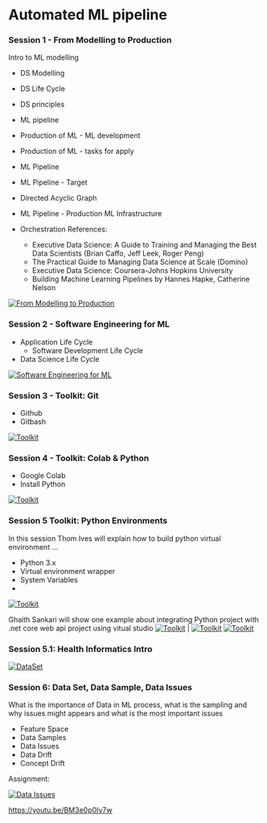 # Automated ML pipeline

### Session 1 - From Modelling to Production
Intro to ML modelling

-  DS Modelling
-  DS Life Cycle
-  DS principles
-  ML pipeline
-  Production of ML - ML development
-  Production of ML - tasks for apply
-  ML Pipeline
-  ML Pipeline - Target
-  Directed Acyclic Graph
-  ML Pipeline - Production ML Infrastructure
- Orchestration References:

  - Executive Data Science: A Guide to Training and Managing the Best Data Scientists (Brian Caffo, Jeff Leek, Roger Peng)
  - The Practical Guide to Managing Data Science at Scale (Domino)
  - Executive Data Science: Coursera-Johns Hopkins University
  - Building Machine Learning Pipelines by Hannes Hapke, Catherine Nelson


[![From Modelling to Production](https://github.com/jonathan-pap/ML_Pipeline/blob/main/images/video.png)](https://www.youtube.com/watch?v=qFJNkuBRytY)

### Session 2 - Software Engineering for ML

- Application Life Cycle
  - Software Development Life Cycle
-  Data Science Life Cycle

[![Software Engineering for ML](https://github.com/jonathan-pap/ML_Pipeline/blob/main/images/video.png)](https://www.youtube.com/watch?v=ARUyqRHupMc)


### Session 3 - Toolkit: Git

- Github
- Gitbash

[![Toolkit](https://github.com/jonathan-pap/ML_Pipeline/blob/main/images/video.png)](https://www.youtube.com/watch?v=IcTj5sek30g)

### Session 4 - Toolkit: Colab & Python

- Google Colab
- Install Python

[![Toolkit](https://github.com/jonathan-pap/ML_Pipeline/blob/main/images/video.png)](https://www.youtube.com/watch?v=qOHHVdSA8qk)

### Session 5 Toolkit: Python Environments
In this session Thom Ives will explain how to build python virtual environment ... 

- Python 3.x
- Virtual environment wrapper
- System Variables
- 
[![Toolkit](https://github.com/jonathan-pap/ML_Pipeline/blob/main/images/video.png)](https://www.youtube.com/watch?v=qOHHVdSA8qk)

Ghaith Sankari will show one example about integrating Python project with .net core web api project using vitual studio
[![Toolkit](https://github.com/jonathan-pap/ML_Pipeline/blob/main/images/video.png)](https://www.youtube.com/watch?v=2dLjHUJ3lZE) | [![Toolkit](https://github.com/jonathan-pap/ML_Pipeline/blob/main/images/video.png)](https://www.youtube.com/watch?v=IZOVSFwIpGo)
[![Toolkit](https://github.com/jonathan-pap/ML_Pipeline/blob/main/images/video.png)](https://www.youtube.com/watch?v=BM3e0p0Iv7w)


### Session 5.1: Health Informatics Intro

[![DataSet](https://github.com/jonathan-pap/ML_Pipeline/blob/main/images/video.png)](https://www.youtube.com/watch?v=iGMOMQOc2KI?t=2183)

### Session 6: Data Set, Data Sample, Data Issues
What is the importance of Data in ML process, what is the sampling and why issues might appears and what is the most important issues

- Feature Space
- Data Samples
- Data Issues
- Data Drift
- Concept Drift

Assignment:

[![Data Issues](https://github.com/jonathan-pap/ML_Pipeline/blob/main/images/video.png)](https://www.youtube.com/watch?v=FBivOf73kvw?t=67)


https://youtu.be/BM3e0p0Iv7w
